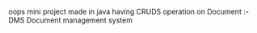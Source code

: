 oops mini project made in java having CRUDS operation on Document :-
DMS Document management system

